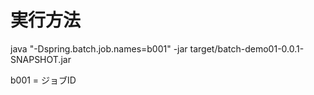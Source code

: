 # 実行方法
java "-Dspring.batch.job.names=b001" -jar target/batch-demo01-0.0.1-SNAPSHOT.jar

b001 = ジョブID
